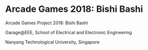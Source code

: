 # Arcade Games 2018: Bishi Bashi
Arcade Games Project 2018: Bishi Bashi

Garage@EEE, School of Electrical and Electronic Engineering

Nanyang Technological University, Singapore
